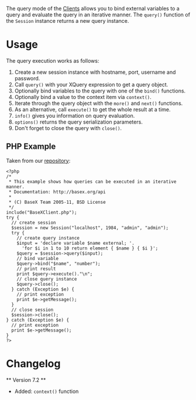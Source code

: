  


 
The query mode of the [Clients](Clients.md) allows you to bind external variables to a query and evaluate the query in an iterative manner. The `query()` function of the `Session` instance returns a new query instance.

 
# Usage

The query execution works as follows: 

1. Create a new session instance with hostname, port, username and password. 
2. Call `query()` with your XQuery expression to get a query object. 
3. Optionally bind variables to the query with one of the `bind()` functions. 
4. Optionally bind a value to the context item via `context()`. 
5. Iterate through the query object with the `more()` and `next()` functions. 
6. As an alternative, call `execute()` to get the whole result at a time. 
7. `info()`  gives you information on query evaluation. 
8. `options()`  returns the query serialization parameters. 
9. Don't forget to close the query with `close()`. 

## PHP Example

Taken from our [repository](https://github.com/BaseXdb/basex-api/blob/master/src/main/php/QueryBindExample.php): 


    <?php
    /*
     * This example shows how queries can be executed in an iterative manner.
     * Documentation: http://basex.org/api
     *
     * (C) BaseX Team 2005-11, BSD License
     */
    include("BaseXClient.php");
    try {
      // create session
      $session = new Session("localhost", 1984, "admin", "admin");
      try {
        // create query instance
        $input = 'declare variable $name external; '.
          'for $i in 1 to 10 return element { $name } { $i }';
        $query = $session->query($input);
        // bind variable
        $query->bind("$name", "number");
        // print result
        print $query->execute()."\n";
        // close query instance
        $query->close();
      } catch (Exception $e) {
        // print exception
        print $e->getMessage();
      }
      // close session
      $session->close();
    } catch (Exception $e) {
      // print exception
      print $e->getMessage();
    }
    ?>

 
# Changelog
** Version 7.2 **

 * Added: `context()` function 
